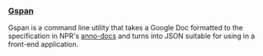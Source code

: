 ### [Gspan](https://github.com/The-Politico/gspan)

Gspan is a command line utility that takes a Google Doc formatted to the specification in NPR's [anno-docs](https://github.com/nprapps/anno-docs) and turns into JSON suitable for using in a front-end application.